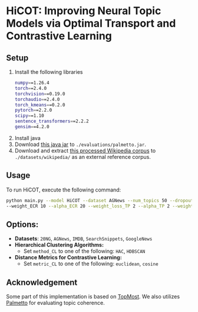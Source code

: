 # HiCOT: Improving Neural Topic Models via Optimal Transport and Contrastive Learning


## Setup
1. Install the following libraries
    ```bash
    numpy==1.26.4
    torch==2.4.0
    torchvision==0.19.0
    torchaudio==2.4.0
    torch_kmeans==0.2.0
    pytorch==2.2.0
    scipy==1.10
    sentence_transformers==2.2.2
    gensim==4.2.0
    ```
2. Install java
3. Download [this java jar](https://hobbitdata.informatik.uni-leipzig.de/homes/mroeder/palmetto/palmetto-0.1.0-jar-with-dependencies.jar) to `./evaluations/palmetto.jar`.
4. Download and extract [this processed Wikipedia corpus](https://hobbitdata.informatik.uni-leipzig.de/homes/mroeder/palmetto/Wikipedia_bd.zip) to `./datasets/wikipedia/` as an external reference corpus.


## Usage
To run HiCOT, execute the following command:

```bash
python main.py --model HiCOT --dataset AGNews --num_topics 50 --dropout 0.2 --seed 1 --device cuda --lr_step_size 125 --batch_size 128 --beta_temp 0.1 --epochs 400 --lr 0.002 --use_pretrainWE 
--weight_ECR 10 --alpha_ECR 20 --weight_loss_TP 2 --alpha_TP 2 --weight_loss_DT 1 --weight_loss_CLC 1 --weight_loss_CLT 1 --threshold_epoch 100 --threshold_cluster 100 --method_CL HAC --metric_CL euclidean
```


## Options:

- **Datasets**: `20NG`, `AGNews`, `IMDB`, `SearchSnippets`, `GoogleNews`
- **Hierarchical Clustering Algorithms:**  
  - Set `method_CL` to one of the following: `HAC`, `HDBSCAN` 
- **Distance Metrics for Contrastive Learning:**  
  - Set `metric_CL` to one of the following: `euclidean`, `cosine` 

## Acknowledgement
Some part of this implementation is based on [TopMost](https://github.com/BobXWu/TopMost). We also utilizes [Palmetto](https://github.com/dice-group/Palmetto) for evaluating topic coherence.
